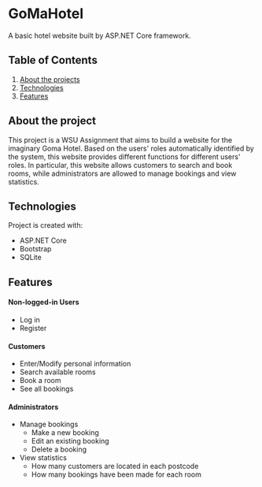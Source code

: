 # GoMaHotel
A basic hotel website built by ASP.NET Core framework.


## Table of Contents
1. [About the projects](#about-the-project)
2. [Technologies](#technologies)
3. [Features](#features)


## About the project
This project is a WSU Assignment that aims to build a website for the imaginary Goma Hotel. Based on the users' roles automatically identified by the system, this website provides different functions for different users' roles. In particular, this website allows customers to search and book rooms, while administrators are allowed to manage bookings and view statistics.


## Technologies
Project is created with:
* ASP.NET Core
* Bootstrap
* SQLite


## Features
#### Non-logged-in Users
* Log in
* Register

#### Customers
* Enter/Modify personal information
* Search available rooms
* Book a room
* See all bookings

#### Administrators
* Manage bookings
  * Make a new booking
  * Edit an existing booking
  * Delete a booking
* View statistics
  * How many customers are located in each postcode
  * How many bookings have been made for each room
